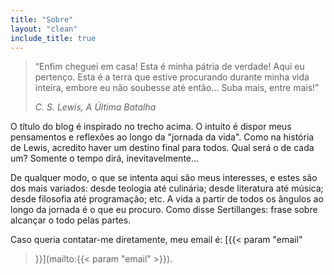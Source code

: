 ```yaml
---
title: "Sobre"
layout: "clean"
include_title: true
---
```


> “Enfim cheguei em casa! Esta é minha pátria de verdade! Aqui eu pertenço.
> Esta é a terra que estive procurando durante minha vida inteira, embore eu
> não soubesse até então... Suba mais, entre mais!”
>
> _C. S. Lewis, A Última Batalha_

O título do blog é inspirado no trecho acima. O intuito é dispor meus
pensamentos e reflexões ao longo da "jornada da vida". Como na história de
Lewis, acredito haver um destino final para todos. Qual será o de cada um?
Somente o tempo dirá, inevitavelmente...

De qualquer modo, o que se intenta aqui são meus interesses, e estes são dos
mais variados: desde teologia até culinária; desde literatura até música; desde
filosofia até programação; etc. A vida a partir de todos os ângulos ao longo da
jornada é o que eu procuro. Como disse Sertillanges: frase sobre alcançar  o
todo pelas partes.

Caso queria contatar-me diretamente, meu email é: [{{< param "email"
>}}](mailto:{{< param "email" >}}).
